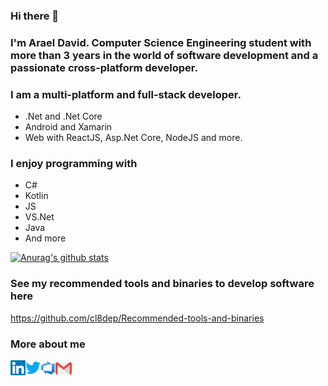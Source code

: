 ### Hi there 👋
### I'm Arael David. Computer Science Engineering student with more than 3 years in the world of software development and a passionate cross-platform developer.

### I am a multi-platform and full-stack developer.
- .Net and .Net Core
- Android and Xamarin
- Web with ReactJS, Asp.Net Core, NodeJS and more.

### I enjoy programming with
- C#
- Kotlin
- JS
- VS.Net
- Java
- And more

[![Anurag's github stats](https://github-readme-stats.vercel.app/api?username=cl8dep&show_icons=true&count_private=true)](https://github.com/anuraghazra/github-readme-stats)

### See my recommended tools and binaries to develop software here
https://github.com/cl8dep/Recommended-tools-and-binaries  

### More about me
<a href="https://in.linkedin.com/in/cl8dep" target="_blank">
  <img align="left" alt="Linkedin" width="24px" src="https://github.com/cl8dep/cl8dep/blob/master/Assets/Linkedin.svg" />
</a>
<a href="https://twitter.com/cl8dep" target="_blank">
  <img align="left" alt="Linkedin" width="24px" src="https://github.com/cl8dep/cl8dep/blob/master/Assets/Twitter.svg" />
</a>
<a href="https://dev.azure.com/cl8dep" target="_blank">
  <img align="left" alt="Linkedin" width="24px" src="https://github.com/cl8dep/cl8dep/blob/master/Assets/Azure_DevOps.svg" />
</a>
<a href="mailto:cl8dep@gmail.com" target="_blank">
  <img align="left" alt="Gmail" width="26px" src="https://github.com/cl8dep/cl8dep/blob/master/Assets/Gmail.svg" />
</a>
